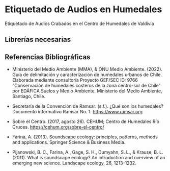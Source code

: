 # Etiquetado de Audios en Humedales
Etiquetado de Audios Crabados en el Centro de Humedales de Valdivia

## Librerías necesarias

## Referencias Bibliográficas

* Ministerio del Medio Ambiente (MMA), & ONU Medio Ambiente. (2022). Guía de delimitación y caracterización de humedales urbanos de Chile. Elaborada mediante consultoría Proyecto GEF/SEC ID: 9766 “Conservación de humedales costeros de la zona centro-sur de Chile” por EDÁFICA Suelos y Medio Ambiente. Ministerio del Medio Ambiente, Santiago, Chile.

* Secretaría de la Convención de Ramsar. (s.f.). ¿Qué son los humedales? Documento informativo Ramsar No. 1. https://www.ramsar.org
* Sobre el Centro. (2017, agosto 26). CEHUM; Centro de Humedales Río Cruces. https://cehum.org/sobre-el-centro/
* Farina, A. (2013). Soundscape ecology: principles, patterns, methods and applications. Springer Science & Business Media.
* Pijanowski, B. C., Farina, A., Gage, S. H., Dumyahn, S. L., & Krause, B. L. (2011). What is soundscape ecology? An introduction and overview of an emerging new science. Landscape ecology, 26, 1213-1232.

